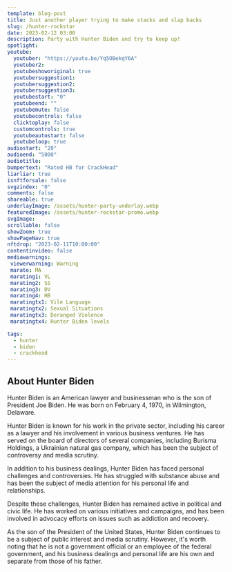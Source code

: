 ```yaml
---
template: blog-post
title: Just another player trying to make stacks and slap backs 
slug: /hunter-rockstar
date: 2023-02-12 03:00
description: Party with Hunter Biden and try to keep up!
spotlight:
youtube:
  youtuber: "https://youtu.be/Yq5OBekqY6A"
  youtuber2: 
  youtubeshoworiginal: true
  youtubersuggestion1: 
  youtubersuggestion2: 
  youtubersuggestion3: 
  youtubestart: "0"
  youtubeend: ""
  youtubemute: false
  youtubecontrols: false
  clicktoplay: false
  customcontrols: true
  youtubeautostart: false
  youtubeloop: true
audiostart: "20"
audioend: "5000"
audiotitle: 
bumpertext: "Rated HB for CrackHead"
liarliar: true
isnftforsale: false
svgzindex: "0"
comments: false
shareable: true
underlayImage: /assets/hunter-party-underlay.webp
featuredImage: /assets/hunter-rockstar-promo.webp
svgImage: 
scrollable: false
showZoom: true
showPageNav: true
nftdrop: "2023-02-11T10:00:00"
contentinvideo: false
mediawarnings:
 viewerwarning: Warning
 marate: MA
 marating1: VL
 marating2: SS
 marating3: DV
 marating4: HB
 maratingtx1: Vile Language
 maratingtx2: Sexual Situations
 maratingtx3: Deranged Violence
 maratingtx4: Hunter Biden levels

tags:
  - hunter
  - biden
  - crackhead
---
```

<!-- <div class="contentinside lake1" style=""> -->
<!-- <img class="" src="/assets/lakemouth.webp" width="100%" style=" z-index:-1; opacity:0;
animation: kariFilter 6s ease-in-out;
animation-delay: 4s;
animation-iteration-count:infinite;
" /> -->


<!-- <div class="bubble bubble-bottom-left" style="position:absolute; width:; top:30%; left:20vw; display:flex; justify-content:center;backdrop-filter: blur(6px);
animation: bubbleBop 9s ease-in;
animation-delay: 6s;
animation-direction: forwards;
animation-iteration-count:1;
opacity:0;
"><span style="font-size:120%; font-weight:bold;"><span style="font-size:160%; font-weight:bold;"></span></div>


<div class="bubble bubble-bottom-right" style="position:absolute; width:50vw; top:50%; right:20vw; display:block; justify-content:center; font-size:110%;backdrop-filter: blur(6px);
animation: bubbleBop1 10s ease-in;
animation-delay:8s;
animation-direction: forwards;
animation-iteration-count:1;
opacity:0;
"><span style="font-weight:bold;"></span></div>
</div> -->

<style>



</style>
<div class="contentbody" style="text-align:left !important; margin-top:0;">

## About Hunter Biden

Hunter Biden is an American lawyer and businessman who is the son of President Joe Biden. He was born on February 4, 1970, in Wilmington, Delaware.

Hunter Biden is known for his work in the private sector, including his career as a lawyer and his involvement in various business ventures. He has served on the board of directors of several companies, including Burisma Holdings, a Ukrainian natural gas company, which has been the subject of controversy and media scrutiny.

In addition to his business dealings, Hunter Biden has faced personal challenges and controversies. He has struggled with substance abuse and has been the subject of media attention for his personal life and relationships.

Despite these challenges, Hunter Biden has remained active in political and civic life. He has worked on various initiatives and campaigns, and has been involved in advocacy efforts on issues such as addiction and recovery.

As the son of the President of the United States, Hunter Biden continues to be a subject of public interest and media scrutiny. However, it's worth noting that he is not a government official or an employee of the federal government, and his business dealings and personal life are his own and separate from those of his father.


</div>